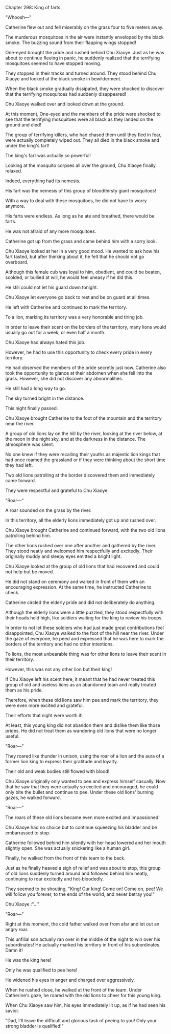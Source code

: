 Chapter 298: King of farts

"Whoosh—"

Catherine flew out and fell miserably on the grass four to five meters away.

The murderous mosquitoes in the air were instantly enveloped by the black smoke. The buzzing sound from their flapping wings stopped\!

One-eyed brought the pride and rushed behind Chu Xiaoye. Just as he was about to continue fleeing in panic, he suddenly realized that the terrifying mosquitoes seemed to have stopped moving.

They stopped in their tracks and turned around. They stood behind Chu Xiaoye and looked at the black smoke in bewilderment.

When the black smoke gradually dissipated, they were shocked to discover that the terrifying mosquitoes had suddenly disappeared\!

Chu Xiaoye walked over and looked down at the ground.

At this moment, One-eyed and the members of the pride were shocked to see that the terrifying mosquitoes were all black as they landed on the ground and died\!

The group of terrifying killers, who had chased them until they fled in fear, were actually completely wiped out. They all died in the black smoke and under the king's fart\!

The king's fart was actually so powerful\!

Looking at the mosquito corpses all over the ground, Chu Xiaoye finally relaxed.

Indeed, everything had its nemesis.

His fart was the nemesis of this group of bloodthirsty giant mosquitoes\!

With a way to deal with these mosquitoes, he did not have to worry anymore.

His farts were endless. As long as he ate and breathed, there would be farts.

He was not afraid of any more mosquitoes.

Catherine got up from the grass and came behind him with a sorry look.

Chu Xiaoye looked at her in a very good mood. He wanted to ask how his fart tasted, but after thinking about it, he felt that he should not go overboard.

Although this female cub was loyal to him, obedient, and could be beaten, scolded, or bullied at will, he would feel uneasy if he did this.

He still could not let his guard down tonight.

Chu Xiaoye let everyone go back to rest and be on guard at all times.

He left with Catherine and continued to mark the territory.

To a lion, marking its territory was a very honorable and tiring job.

In order to leave their scent on the borders of the territory, many lions would usually go out for a week, or even half a month.

Chu Xiaoye had always hated this job.

However, he had to use this opportunity to check every pride in every territory.

He had observed the members of the pride secretly just now. Catherine also took the opportunity to glance at their abdomen when she fell into the grass. However, she did not discover any abnormalities.

He still had a long way to go.

The sky turned bright in the distance.

This night finally passed.

Chu Xiaoye brought Catherine to the foot of the mountain and the territory near the river.

A group of old lions lay on the hill by the river, looking at the river below, at the moon in the night sky, and at the darkness in the distance. The atmosphere was silent.

No one knew if they were recalling their youths as majestic lion kings that had once roamed the grassland or if they were thinking about the short time they had left.

Two old lions patrolling at the border discovered them and immediately came forward.

They were respectful and grateful to Chu Xiaoye.

"Roar—"

A roar sounded on the grass by the river.

In this territory, all the elderly lions immediately got up and rushed over.

Chu Xiaoye brought Catherine and continued forward, with the two old lions patrolling behind him.

The other lions rushed over one after another and gathered by the river. They stood neatly and welcomed him respectfully and excitedly. Their originally muddy and sleepy eyes emitted a bright light.

Chu Xiaoye looked at the group of old lions that had recovered and could not help but be moved.

He did not stand on ceremony and walked in front of them with an encouraging expression. At the same time, he instructed Catherine to check.

Catherine circled the elderly pride and did not deliberately do anything.

Although the elderly lions were a little puzzled, they stood respectfully with their heads held high, like soldiers waiting for the king to review his troops.

In order to not let these soldiers who had just made great contributions feel disappointed, Chu Xiaoye walked to the foot of the hill near the river. Under the gaze of everyone, he peed and expressed that he was here to mark the borders of the territory and had no other intentions.

To lions, the most unbearable thing was for other lions to leave their scent in their territory.

However, this was not any other lion but their king\!

If Chu Xiaoye left his scent here, it meant that he had never treated this group of old and useless lions as an abandoned team and really treated them as his pride.

Therefore, when these old lions saw him pee and mark the territory, they were even more excited and grateful.

Their efforts that night were worth it\!

At least, this young king did not abandon them and dislike them like those prides. He did not treat them as wandering old lions that were no longer useful.

"Roar—"

They roared like thunder in unison, using the roar of a lion and the aura of a former lion king to express their gratitude and loyalty.

Their old and weak bodies still flowed with blood\!

Chu Xiaoye originally only wanted to pee and express himself casually. Now that he saw that they were actually so excited and encouraged, he could only bite the bullet and continue to pee. Under these old lions' burning gazes, he walked forward.

"Roar—"

The roars of these old lions became even more excited and impassioned\!

Chu Xiaoye had no choice but to continue squeezing his bladder and be embarrassed to stop.

Catherine followed behind him silently with her head lowered and her mouth slightly open. She was actually snickering like a human girl.

Finally, he walked from the front of this team to the back.

Just as he finally heaved a sigh of relief and was about to stop, this group of old lions suddenly turned around and followed behind him neatly, continuing to roar excitedly and hot-bloodedly.

They seemed to be shouting, "King\! Our king\! Come on\! Come on, pee\! We will follow you forever, to the ends of the world, and never betray you\!"

Chu Xiaoye :"…"

"Roar—"

Right at this moment, the cold father walked over from afar and let out an angry roar.

This unfilial son actually ran over in the middle of the night to win over his subordinates\! He actually marked his territory in front of his subordinates. Damn it\!

He was the king here\!

Only he was qualified to pee here\!

He widened his eyes in anger and charged over aggressively.

When he rushed close, he walked at the front of the team. Under Catherine's gaze, he roared with the old lions to cheer for this young king.

When Chu Xiaoye saw him, his eyes immediately lit up, as if he had seen his savior.

"Dad, I'll leave the difficult and glorious task of peeing to you\! Only your strong bladder is qualified\!"